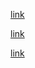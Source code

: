  
[link](https://www.bruceschwab.com/solar-power/solar-charge-controllers/)

[link](https://www.re-innovation.co.uk/blog/2011/open-design-charge-regulator-project/)

[link](http://tahmidmc.blogspot.be/2013/01/using-high-low-side-driver-ir2110-with.html)

